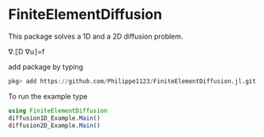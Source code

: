 # FiniteElementDiffusion

This package solves a 1D and a 2D diffusion problem.

∇.⟦D ∇u⟧=f

add package by typing
```julia
pkg> add https://github.com/Philippe1123/FiniteElementDiffusion.jl.git
```

To run the example type
```julia
using FiniteElementDiffusion
diffusion1D_Example.Main()
diffusion2D_Example.Main()
```
